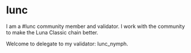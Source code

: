 # lunc
I am a #lunc community member and validator. I work with the community to make the Luna Classic chain better.

Welcome to delegate to my validator: lunc_nymph.
